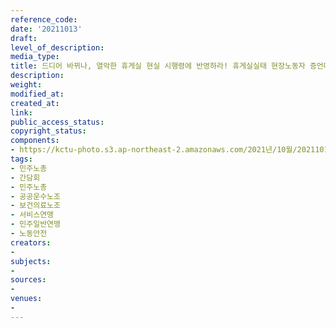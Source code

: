 ```yaml
---
reference_code: 
date: '20211013'
draft: 
level_of_description: 
media_type: 
title: 드디어 바뀌나, 열악한 휴게실 현실 시행령에 반영하라! 휴게실실태 현장노동자 증언대회
description: 
weight: 
modified_at: 
created_at: 
link: 
public_access_status: 
copyright_status: 
components:
- https://kctu-photo.s3.ap-northeast-2.amazonaws.com/2021년/10월/20211013-드디어+바뀌나,+열악한+휴게실+현실+시행령에+반영하라!+휴게실실태+현장노동자+증언대회_민주노총_간담회_민주노총_공공운수노조_보건의료노조_서비스연맹_민주일반연맹_노동안전/_1D20372.jpg
tags:
- 민주노총
- 간담회
- 민주노총
- 공공운수노조
- 보건의료노조
- 서비스연맹
- 민주일반연맹
- 노동안전
creators:
- 
subjects:
- 
sources:
- 
venues:
- 
---
```

